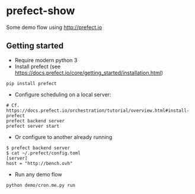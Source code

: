 # prefect-show

Some demo flow using http://prefect.io

## Getting started

* Require modern python 3
* Install prefect (see https://docs.prefect.io/core/getting_started/installation.html)

```
pip install prefect
```

* Configure scheduling on a local server: 
```
# Cf. https://docs.prefect.io/orchestration/tutorial/overview.html#install-prefect
prefect backend server
prefect server start
```

* Or configure to another already running

```
$ prefect backend server
$ cat ~/.prefect/config.toml
[server]
host = "http://bench.ovh"
```


* Run any demo flow

```
python demo/cron.me.py run
```